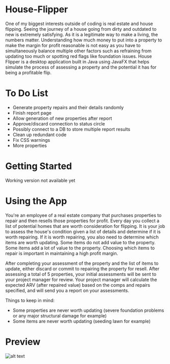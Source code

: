 # House-Flipper
One of my biggest interests outside of coding is real estate and house flipping. Seeing the journey of a house going from dirty and outdated to new is extremely satisfying. As it is a legitimate way to make a living, the numbers matter. Understanding how much money to put into a property to make the margin for profit reasonable is not easy as you have to simultaneously balance multiple other factors such as refraining from updating too much or spotting red flags like foundation issues. House Flipper is a desktop application built in Java using JavaFX that helps simulate the process of assessing a property and the potential it has for being a profitable flip.

# To Do List
- Generate property repairs and their details randomly
- Finish report page
- Allow generation of new properties after report
- Approve/discard connection to status circle
- Possibly connect to a DB to store multiple report results
- Clean up redundant code
- Fix CSS warnings
- More properties

# Getting Started
Working version not available yet

# Using the App
You're an employee of a real estate company that purchases properties to repair and then resells those properties for profit. Every day you collect a list of potential homes that are worth consideration for flipping. It is your job to assess the house's condition given a list of details and determine if it is worth repairing. If it is worth repairing, you also need to determine which items are worth updating. Some items do not add value to the property. Some items add a lot of value to the property. Choosing which items to repair is important in maintaining a high profit margin.

After completing your assessment of the property and the list of items to update, either discard or commit to repairing the property for resell. After assessing a total of 5 properties, your initial assessments will be sent to your project manager for review. Your project manager will calculate the expected ARV (after repaired value) based on the comps and repairs specified, and will send you a report on your assessments.

Things to keep in mind:
- Some properties are never worth updating (severe foundation problems or any major structural damage for example)
- Some items are never worth updating (seeding lawn for example)

# Preview
![alt text](https://i.gyazo.com/df2001aeac4c861501a5aeb792a009d2.png)
